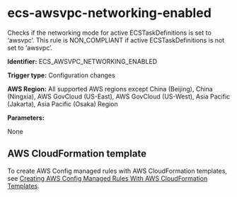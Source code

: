 # ecs\-awsvpc\-networking\-enabled<a name="ecs-awsvpc-networking-enabled"></a>

Checks if the networking mode for active ECSTaskDefinitions is set to ‘awsvpc’\. This rule is NON\_COMPLIANT if active ECSTaskDefinitions is not set to ‘awsvpc’\. 

**Identifier:** ECS\_AWSVPC\_NETWORKING\_ENABLED

**Trigger type:** Configuration changes

**AWS Region:** All supported AWS regions except China \(Beijing\), China \(Ningxia\), AWS GovCloud \(US\-East\), AWS GovCloud \(US\-West\), Asia Pacific \(Jakarta\), Asia Pacific \(Osaka\) Region

**Parameters:**

None  

## AWS CloudFormation template<a name="w79aac11c32c17b7d227c15"></a>

To create AWS Config managed rules with AWS CloudFormation templates, see [Creating AWS Config Managed Rules With AWS CloudFormation Templates](aws-config-managed-rules-cloudformation-templates.md)\.